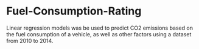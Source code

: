 # Fuel-Consumption-Rating
Linear regression models was be used to predict CO2 emissions based on the fuel consumption of a vehicle, as well as other factors using a dataset from 2010 to 2014. 

